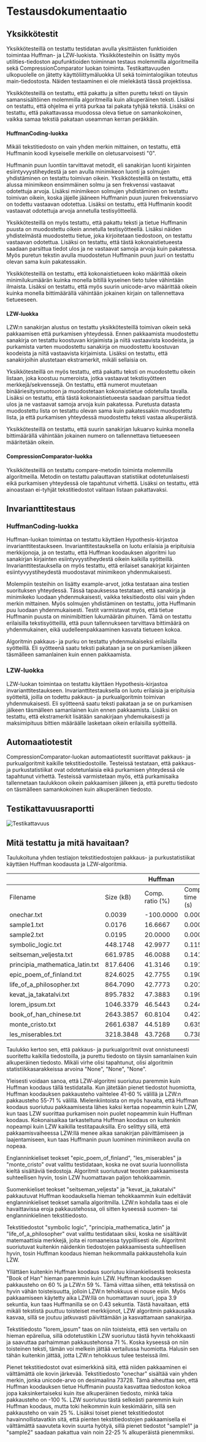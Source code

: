 # Testausdokumentaatio

## Yksikkötestit

Yksikkötesteillä on testattu testidatan avulla yksittäisten funktioiden toimintaa Huffman- ja LZW-luokista. Yksikkötesteihin on lisätty myös utilities-tiedoston apufunktioiden toiminnan testaus molemmilla algoritmeilla sekä CompressionComparator luokan toiminta. Testikattavuuden ulkopuolelle on jätetty käyttöliittymäluokka UI sekä toimintalogiikan toteutus main-tiedostosta. Näiden testaaminen ei ole mielekästä tässä projektissa.

Yksikkötesteillä on testattu, että pakattu ja sitten purettu teksti on täysin samansisältöinen molemmilla algoritmeilla kuin alkuperäinen teksti. Lisäksi on testattu, että ohjelma ei yritä purkaa tai pakata tyhjää tekstiä. Lisäksi on testattu, että pakattavassa muodossa oleva tietue on samankokoinen, vaikka samaa tekstiä pakataan useamman kerran peräkkäin.

#### HuffmanCoding-luokka

Mikäli tekstitiedosto on vain yhden merkin mittainen, on testattu, että Huffmanin koodi kyseiselle merkille on oletusarvoisesti "0". 

Huffmanin puun luontiin tarvittavat metodit, eli sanakirjan luonti kirjainten esiintyvyystiheydestä ja sen avulla minimikeon luonti ja solmujen yhdistäminen on testattu toimivan oikein. Yksikkötesteillä on testattu, että alussa minimikeon ensimmäinen solmu ja sen frekvenssi vastaavat odotettuja arvoja. Lisäksi minimikeon solmujen yhdistäminen on testattu toimivan oikein, koska jäjelle jääneen Huffmanin puun juuren frekvenssiarvo on todettu vastaavan odotettua. Lisäksi on testattu, että Huffmanin koodit vastaavat odotettuja arvoja annetulla testisyötteellä.

Yksikkötesteillä on myös testattu, että pakattu teksti ja tietue Huffmanin puusta on muodostettu oikein annetulla testisyötteellä. Lisäksi näiden yhdistelmästä muodostettu tietue, joka kirjoitetaan tiedostoon, on testattu vastaavan odotettua. Lisäksi on testattu, että tästä kokonaistietueesta saadaan parsittua tiedot ulos ja ne vastaavat samoja arvoja kuin pakatessa. Myös puretun tekstin avulla muodostetun Huffmanin puun juuri on testattu olevan sama kuin pakatessakin.

Yksikkötesteillä on testattu, että kokonaistietueen koko määrittää oikein minimilukumäärän kuinka monella bitillä kyseinen tieto tulee vähintään ilmaista. Lisäksi on testattu, että myös suurin unicode-arvo määrittää oikein kuinka monella bittimäärällä vähintään jokainen kirjain on tallennettava tietueeseen.

#### LZW-luokka

LZW:n sanakirjan alustus on testattu yksikkötesteillä toimivan oikein sekä pakkaamisen että purkamisen yhteydessä. Ennen pakkaamista muodostettu sanakirja on testattu koostuvan kirjaimista ja niitä vastaavista koodeista, ja purkamista varten muodostettu sanakirja on muodostettu koostuvan koodeista ja niitä vastaavista kirjaimista. Lisäksi on testattu, että sanakirjoihin alustetaan ekstramerkit, mikäli sellaisia on.

Yksikkötesteillä on myös testattu, että pakattu teksti on muodostettu oikein listaan, joka koostuu numeroista, jotka vastaavat tekstisyötteen merkkejä/sekvenssejä. On testattu, että numerot muutetaan binääriesitysmuotoon ja muodostetaan kokonaistietue odotetulla tavalla. Lisäksi on testattu, että tästä kokonaistietueesta saadaan parsittua tiedot ulos ja ne vastaavat samoja arvoja kuin pakatessa. Puretusta datasta muodostettu lista on testattu olevan sama kuin pakatessakin muodostettu lista, ja että purkamisen yhteydessä muodostettu teksti vastaa alkuperäistä.

Yksikkötesteillä on testattu, että suurin sanakirjan lukuarvo kuinka monella bittimäärällä vähintään jokainen numero on tallennettava tietueeseen määritetään oikein.

#### CompressionComparator-luokka

Yksikkötesteillä on testattu compare-metodin toiminta molemmilla algoritmeilla. Metodin on testattu palauttavan statistiikat odotetunlaisesti eikä purkamisen yhteydessä ole tapahtunut virhettä. Lisäksi on testattu, että ainoastaan ei-tyhjät tekstitiedostot valitaan listaan pakattavaksi.

## Invarianttitestaus

### HuffmanCoding-luokka

Huffman-luokan toimintaa on testattu käyttäen Hypothesis-kirjastoa invarianttitestaukseen. Invarianttitestauksella on luotu erilaisia ja eripituisia merkkijonoja, ja on testattu, että Huffman koodauksen algoritmi luo sanakirjan kirjainten esiintyvyystiheydestä oikein kaikilla syötteillä. Invarianttitestauksella on myös testattu, että erilaiset sanakirjat kirjainten esiintyvyystiheydestä muodostavat minimikeon yhdenmukaisesti.

Molempiin testeihin on lisätty example-arvot, jotka testataan aina testien suorituksen yhteydessä. Tässä tapauksessa testataan, että sanakirja ja minimikeko luodaan yhdenmukaisesti, vaikka teksitiedosto olisi vain yhden merkin mittainen. Myös solmujen yhdistäminen on testattu, jotta Huffmanin puu luodaan yhdenmukaisesti. Testit varmistavat myös, että tietue Huffmanin puusta on minimibittien lukumäärän pituinen. Tämä on testattu erilaisilla tekstisyötteillä, että puun tallennukseen tarvittava bittimäärä on yhdenmukainen, eikä uudelleenpakkaaminen kasvata tietueen kokoa. 

Algoritmin pakkaus- ja purku on testattu yhdenmukaiseksi erilaisilla syötteillä. Eli syötteenä saatu teksti pakataan ja se on purkamisen jälkeen täsmälleen samanlainen kuin ennen pakkaamista.

### LZW-luokka

LZW-luokan toimintaa on testattu käyttäen Hypothesis-kirjastoa invarianttitestaukseen. Invarianttitestauksella on luotu erilaisia ja eripituisia syötteitä, joilla on todettu pakkaus- ja purkualgoritmin toimivan yhdenmukaisesti. Eli syötteenä saatu teksti pakataan ja se on purkamisen jälkeen täsmälleen samanlainen kuin ennen pakkaamista. Lisäksi on testattu, että ekstramerkit lisätään sanakirjaan yhdemukaisesti ja maksimipituus bittien määräälle lasketaan oikein erilaisilla syötteillä.

## Automaatiotestit

CompressionComparator-luokan automaatiotestit suorittavat pakkaus- ja purkualgoritmit kaikille tekstitiedostoille. Testeissä testataan, että pakkaus- ja purkustatistiikat ovat odotetunlaisia eikä purkamisen yhteydessä ole tapahtunut virhettä. Testeissä varmistetaan myös, että purkamisaika tallennetaan taulukkoon oikein pakkaamisen jälkeen ja, että purettu tiedosto on täsmälleen samankokoinen kuin alkuperäinen tiedosto.

## Testikattavuusraportti

![Testikattavuus](https://github.com/xelmas/Tiralabra-pakkausalgoritmit/blob/main/documentation/images/coverage_report_final.png)

## Mitä testattu ja mitä havaitaan?

Taulukoituna yhden testiajon tekstitiedostojen pakkaus- ja purkustatistiikat käyttäen Huffman koodausta ja LZW-algoritmia.

|                                |           |   Huffman       |                |                  | LZW            |                |                  |
|------------------------------- |-----------|-----------------|----------------|------------------|----------------|----------------|------------------|
| Filename                       | Size (kB) | Comp. ratio (%) | Comp. time (s) | Decomp. time (s) | Comp. ratio (%)| Comp. time (s) | Decomp. time (s) |
|onechar.txt                     | 0.0039    | -100.0000       | 0.0002         | 0.0002           | 25.0000        | 0.0001         | 0.0001           |
|sample1.txt                     | 0.0176    | 16.6667         | 0.0001         | 0.0001           | 22.2222        | 0.0001         | 0.0001           |
|sample2.txt                     | 0.0195    | 20.0000         | 0.0002         | 0.0001           | 25.0000        | 0.0001         | 0.0001           |
|symbolic_logic.txt              | 448.1748  | 42.9977         | 0.1150         | 0.2144           | 61.9893        | 0.2748         | 0.0951           |
|seitseman_veljesta.txt          | 661.9785  | 46.0088         | 0.1416         | 0.2727           | 55.4194        | 0.3882         | 0.1516           |
|principia_mathematica_latin.txt | 817.6406  | 41.3146         | 0.1917         | 0.3631           | 57.2966        | 0.4855         | 0.2062           |
|epic_poem_of_finland.txt        | 824.6025  | 42.7755         | 0.1908         | 0.3670           | 58.8520        | 0.4487         | 0.1773           |
|life_of_a_philosopher.txt       | 864.7090  | 42.7773         | 0.2011         | 0.3876           | 57.2463        | 0.5959         | 0.1935           |
|kevat_ja_takatalvi.txt          | 895.7832  | 47.3883         | 0.1991         | 0.3641           | 58.0314        | 0.5162         | 0.1993           |
|lorem_ipsum.txt                 | 1046.3379 | 46.5443         | 0.2448         | 0.4430           | 71.0225        | 0.5325         | 0.2052           |
|book_of_han_chinese.txt         | 2643.3857 | 60.8104         | 0.4270         | 0.8959           | 59.1378        | 3.9022         | 0.5574           |
|monte_cristo.txt                | 2661.6387 | 44.5189         | 0.6355         | 1.2155           | 62.4688        | 1.6185         | 0.5809           |
|les_miserables.txt              | 3218.3848 | 43.7268         | 0.7386         | 1.4831           | 59.3680        | 2.1128         | 0.7187           |


Taulukko kertoo sen, että pakkaus- ja purkualgoritmit ovat onnistuneesti suoritettu kaikilla tiedostoilla, ja purettu tiedosto on täysin samanlainen kuin alkuperäinen tiedosto. Mikäli virhe olisi tapahtunut, olisi algoritmin statistiikkasarakkeissa arvoina "None", "None", "None".

Yleisesti voidaan sanoa, että LZW-algoritmi suoriutuu paremmin kuin Huffman koodaus tällä testidatalla. Kun jätetään pienet tiedostot huomiotta, Huffman koodauksen pakkausteho vaihtelee 41-60 % välillä ja LZW:n pakkausteho 55-71 % välillä. Mielenkiintoista on myös havaita, että Huffman koodaus suoriutuu pakkaamisesta lähes kaksi kertaa nopeammin kuin LZW, kun taas LZW suorittaa purkamisen noin puolet nopeammin kuin Huffman koodaus. Kokonaisaikaa tarkasteltuna Huffman koodaus on kuitenkin nopeampi kuin LZW kaikilla testitapauksilla. Ero selittyy sillä, että pakkaamisvaiheessa LZW:llä menee aikaa sanakirjan päivittämiseen ja laajentamiseen, kun taas Huffmanin puun luominen minimikeon avulla on nopeaa.

Englanninkieliset teokset "epic_poem_of_finland", "les_miserables" ja "monte_cristo" ovat valittu testidataan, koska ne ovat suuria luonnollista kieltä sisältäviä tiedostoja. Algoritmit suoriutuvat teosten pakkaamisesta suhteellisen hyvin, tosin LZW huomattavan paljon tehokkaammin.

Suomenkieliset teokset "seitseman_veljesta" ja "kevat_ja_takatalvi" pakkautuvat Huffman koodauksella hieman tehokkaammin kuin edeltävät englanninkieliset teokset samalla algoritmilla. LZW:n kohdalla taas ei ole havaittavissa eroja pakkaustehossa, oli sitten kyseessä suomen- tai englanninkielinen tekstitiedosto.

Tekstitiedostot "symbolic logic", "principia_mathematica_latin" ja "life_of_a_philosopher" ovat valittu testidataan siksi, koska ne sisältävät matemaattisia merkkejä, joita ei romaaneissa tyypillisesti ole. Algoritmit suoriutuvat kuitenkin näidenkin tiedostojen pakkaamisesta suhteellisen hyvin, tosin Huffman koodaus hieman heikommalla pakkausteholla kuin LZW.

Yllättäen kuitenkin Huffman koodaus suoriutuu kiinankielisestä teoksesta "Book of Han" hieman paremmin kuin LZW. Huffman koodauksen pakkausteho on 60 % ja LZW:n 59 %. Tämä viittaa siihen, että tekstissä on hyvin vähän toisteisuutta, jolloin LZW:n tehokkuus ei nouse esiin. Myös pakkaamiseen käytetty aika LZW:llä on huomattavan suuri, jopa 3.9 sekuntia, kun taas Huffmanilla se on 0.43 sekuntia. Tästä havaitaan, että mikäli tekstistä puuttuu toisteiset merkkijonot, LZW algoritmin pakkausaika kasvaa, sillä se joutuu jatkuvasti päivittämään ja kasvattamaan sanakirjaa.

Tekstitiedosto "lorem_ipsum" taas on niin toisteista, että sen vertailu on hieman epäreilua, sillä odotetustikin LZW suoriutuu tästä hyvin tehokkaasti ja saavuttaa parhaimman pakkaustehonsa 71 %. Koska kyseessä on niin toisteinen teksti, tämän voi melkein jättää vertailussa huomiotta. Halusin sen tähän kuitenkin jättää, jotta LZW:n tehokkuus tulee testeissä ilmi.

Pienet tekstitiedostot ovat esimerkkinä siitä, että niiden pakkaaminen ei välttämättä ole kovin järkevää. Tekstitiedosto "onechar" sisältää vain yhden merkin, jonka unicode-arvo on desimaalina 73728. Tämä aiheuttaa sen, että Huffman koodauksen tietue Huffmanin puusta kasvattaa tiedoston kokoa jopa kaksinkertaiseksi kuin itse alkuperäinen tiedosto, minkä takia pakkausteho on -100 %. LZW suoriutuu tästä selkeästi paremmin kuin Huffman koodaus, mutta toki heikommin kuin keskimäärin, sillä sen pakkausteho on vain 25 %. Lisäksi toiset pienet tekstitiedostot havainnollistavatkin sitä, että pienten tekstitiedostojen pakkaamisella ei välttämättä saavuteta kovin suurta hyötyä, sillä pienet tiedostot "sample1" ja "sample2" saadaan pakattua vain noin 22-25 % alkuperäistä pienemmiksi.